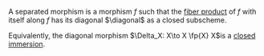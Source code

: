 A separated morphism is a morphism $f$ such that the [fiber product](fiber%20product) of $f$ with itself along $f$ has its diagonal $\diagonal$ as a closed subscheme.

Equivalently, the diagonal morphism $\Delta_X: X\to X \fp{X} X$is a [closed immersion](closed%20immersion).